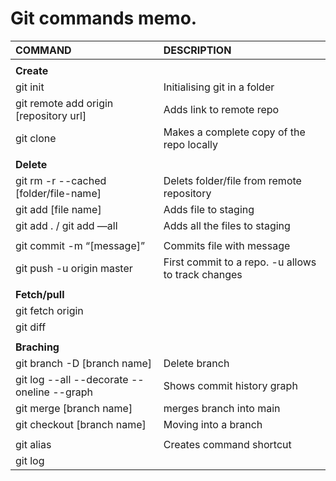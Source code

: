 



# Git commands memo.

| COMMAND                                         | DESCRIPTION                                             |
| :---------------------------------------------- | :------------------------------------------------------ |
|                                                 |                                                         |
| **Create**                                      |                                                         |
| git init                                        | Initialising git in a folder                            |
| git remote add origin [repository url]          | Adds link to remote repo                                |
| git clone                                       | Makes a complete copy of the repo locally               |
|                                                 |                                                         |
| **Delete**                                      |                                                         |       |                                                 |                                                         |       | rm -rf .git                                     | Undo Initialising git in a folder                       |
| git rm -r --cached [folder/file-name]           | Delets folder/file from remote repository               |
| git add [file name]                             | Adds file to staging                                    |
| git add . / git add —all                        | Adds all the files to staging                           |
|                                                 |                                                         |
| git commit  -m “[message]”                      | Commits file with message                               |
| git  push -u origin master                      | First commit to a repo. -u allows to track changes      |
|                                                 |                                                         |
| **Fetch/pull**                                  |                                                         |   
| git fetch origin                                |                                                         |      
| git diff                                        |                                                         |
|                                                 |                                                         |
 **Braching**                                     |                                                         |   
| git branch -D [branch name]                     | Delete branch                                           |
| git log --all --decorate --oneline --graph      | Shows commit history graph                              |
| git merge [branch name]                         | merges branch into main                                 |
| git checkout [branch name]                      | Moving into a branch                                    |
|                                                 |                                                         |
| git alias                                       | Creates command shortcut                                |
| git log                                         |                                                         |